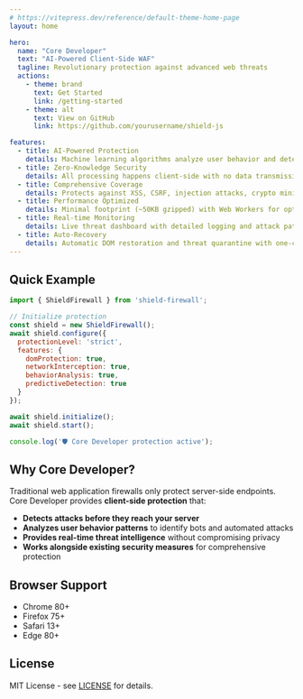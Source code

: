 ```yaml
---
# https://vitepress.dev/reference/default-theme-home-page
layout: home

hero:
  name: "Core Developer"
  text: "AI-Powered Client-Side WAF"
  tagline: Revolutionary protection against advanced web threats
  actions:
    - theme: brand
      text: Get Started
      link: /getting-started
    - theme: alt
      text: View on GitHub
      link: https://github.com/yourusername/shield-js

features:
  - title: AI-Powered Protection
    details: Machine learning algorithms analyze user behavior and detect anomalies in real-time
  - title: Zero-Knowledge Security
    details: All processing happens client-side with no data transmission or external dependencies
  - title: Comprehensive Coverage
    details: Protects against XSS, CSRF, injection attacks, crypto mining, and emerging threats
  - title: Performance Optimized
    details: Minimal footprint (~50KB gzipped) with Web Workers for optimal performance
  - title: Real-time Monitoring
    details: Live threat dashboard with detailed logging and attack pattern analysis
  - title: Auto-Recovery
    details: Automatic DOM restoration and threat quarantine with one-click recovery
---
```


## Quick Example

```javascript
import { ShieldFirewall } from 'shield-firewall';

// Initialize protection
const shield = new ShieldFirewall();
await shield.configure({
  protectionLevel: 'strict',
  features: {
    domProtection: true,
    networkInterception: true,
    behaviorAnalysis: true,
    predictiveDetection: true
  }
});

await shield.initialize();
await shield.start();

console.log('🛡️ Core Developer protection active');
```

## Why Core Developer?

Traditional web application firewalls only protect server-side endpoints. Core Developer provides **client-side protection** that:

- **Detects attacks before they reach your server**
- **Analyzes user behavior patterns** to identify bots and automated attacks
- **Provides real-time threat intelligence** without compromising privacy
- **Works alongside existing security measures** for comprehensive protection

## Browser Support

- Chrome 80+
- Firefox 75+
- Safari 13+
- Edge 80+

## License

MIT License - see [LICENSE](https://github.com/yourusername/shield-js/blob/main/LICENSE) for details.

